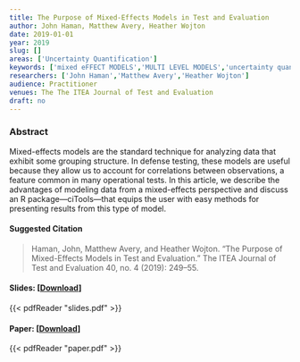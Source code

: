 ```yaml
---
title: The Purpose of Mixed-Effects Models in Test and Evaluation
author: John Haman, Matthew Avery, Heather Wojton
date: 2019-01-01
year: 2019
slug: []
areas: ['Uncertainty Quantification']
keywords: ['mixed eFFECT MODELS','MULTI LEVEL MODELS','uncertainty quantification','R,']
researchers: ['John Haman','Matthew Avery','Heather Wojton']
audience: Practitioner
venues: The The ITEA Journal of Test and Evaluation
draft: no
---
```




### Abstract
Mixed-effects models are the standard technique for analyzing data that exhibit some grouping structure. In defense testing, these models are useful because they allow us to account for correlations between observations, a feature common in many operational tests. In this article, we describe the advantages of modeling data from a mixed-effects perspective and discuss an R package—ciTools—that equips the user with easy methods for presenting results from this type of model.

#### Suggested Citation
> Haman, John, Matthew Avery, and Heather Wojton. “The Purpose of Mixed-Effects Models in Test and Evaluation.” The ITEA Journal of Test and Evaluation 40, no. 4 (2019): 249–55.

#### Slides: [[Download](slides.pdf)]
{{< pdfReader "slides.pdf" >}}

#### Paper: [[Download](paper.pdf)]
{{< pdfReader "paper.pdf" >}}


